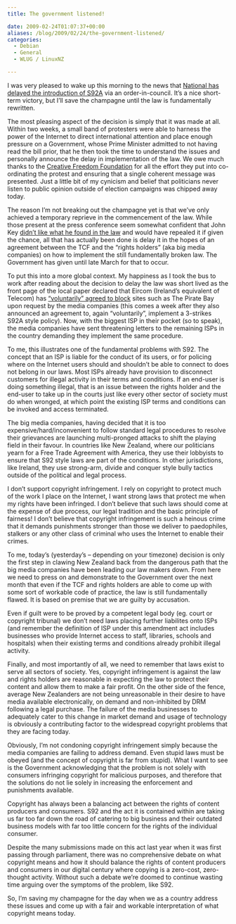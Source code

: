 ```yaml
---
title: The government listened!

date: 2009-02-24T01:07:37+00:00
aliases: /blog/2009/02/24/the-government-listened/
categories:
  - Debian
  - General
  - WLUG / LinuxNZ

---
```

I was very pleased to wake up this morning to the news that [National has delayed the introduction of S92A][1] via an order-in-council. It&#8217;s a nice short-term victory, but I&#8217;ll save the champagne until the law is fundamentally rewritten.

The most pleasing aspect of the decision is simply that it was made at all. Within two weeks, a small band of protesters were able to harness the power of the Internet to direct international attention and place enough pressure on a Government, whose Prime Minister admitted to not having read the bill prior, that he then took the time to understand the issues and personally announce the delay in implementation of the law. We owe much thanks to the [Creative Freedom Foundation][2] for all the effort they put into co-ordinating the protest and ensuring that a single coherent message was presented. Just a little bit of my cynicism and belief that politicians never listen to public opinion outside of election campaigns was chipped away today.

The reason I&#8217;m not breaking out the champagne yet is that we&#8217;ve only achieved a temporary reprieve in the commencement of the law. While those present at the press conference seem somewhat confident that John Key [didn&#8217;t like what he found in the law][3] and would have repealed it if given the chance, all that has actually been done is delay it in the hopes of an agreement between the TCF and the &#8220;rights holders&#8221; (aka big media companies) on how to implement the still fundamentally broken law. The Government has given until late March for that to occur.

To put this into a more global context. My happiness as I took the bus to work after reading about the decision to delay the law was short lived as the front page of the local paper declared that Eircom (Ireland&#8217;s equivalent of Telecom) has [&#8220;voluntarily&#8221; agreed to block][4] sites such as The Pirate Bay upon request by the media companies (this comes a week after they also announced an agreement to, again &#8220;voluntarily&#8221;, implement a 3-strikes S92A style policy). Now, with the biggest ISP in their pocket (so to speak), the media companies have sent threatening letters to the remaining ISPs in the country demanding they implement the same procedure.

To me, this illustrates one of the fundamental problems with S92. The concept that an ISP is liable for the conduct of its users, or for policing where on the Internet users should and shouldn&#8217;t be able to connect to does not belong in our laws. Most ISPs already have provision to disconnect customers for illegal activity in their terms and conditions. If an end-user is doing something illegal, that is an issue between the rights holder and the end-user to take up in the courts just like every other sector of society must do when wronged, at which point the existing ISP terms and conditions can be invoked and access terminated.

The big media companies, having decided that it is too expensive/hard/inconvenient to follow standard legal procedures to resolve their grievances are launching multi-pronged attacks to shift the playing field in their favour. In countries like New Zealand, where our politicians yearn for a Free Trade Agreement with America, they use their lobbyists to ensure that S92 style laws are part of the conditions. In other jurisdictions, like Ireland, they use strong-arm, divide and conquer style bully tactics outside of the political and legal process.

I don&#8217;t support copyright infringement. I rely on copyright to protect much of the work I place on the Internet, I want strong laws that protect me when my rights have been infringed. I don&#8217;t believe that such laws should come at the expense of due process, our legal tradition and the basic principle of fairness! I don&#8217;t believe that copyright infringement is such a heinous crime that it demands punishments stronger than those we deliver to paedophiles, stalkers or any other class of criminal who uses the Internet to enable their crimes. 

To me, today&#8217;s (yesterday&#8217;s &#8211; depending on your timezone) decision is only the first step in clawing New Zealand back from the dangerous path that the big media companies have been leading our law makers down. From here we need to press on and demonstrate to the Government over the next month that even if the TCF and rights holders are able to come up with some sort of workable code of practice, the law is still fundamentally flawed. It is based on premise that we are guilty by accusation.

Even if guilt were to be proved by a competent legal body (eg. court or copyright tribunal) we don&#8217;t need laws placing further liabilites onto ISPs (and remember the definition of ISP under this amendment act includes businesses who provide Internet access to staff, libraries, schools and hospitals) when their existing terms and conditions already prohibit illegal activity.

Finally, and most importantly of all, we need to remember that laws exist to serve all sectors of society. Yes, copyright infringement is against the law and rights holders are reasonable in expecting the law to protect their content and allow them to make a fair profit. On the other side of the fence, average New Zealanders are not being unreasonable in their desire to have media available electronically, on demand and non-inhibited by DRM following a legal purchase. The failure of the media businesses to adequately cater to this change in market demand and usage of technology is obviously a contributing factor to the widespread copyright problems that they are facing today. 

Obviously, I&#8217;m not condoning copyright infringement simply because the media companies are failing to address demand. Even stupid laws must be obeyed (and the concept of copyright is far from stupid). What I want to see is the Government acknowledging that the problem is not solely with consumers infringing copyright for malicious purposes, and therefore that the solutions do not lie solely in increasing the enforcement and punishments available.

Copyright has always been a balancing act between the rights of content producers and consumers. S92 and the act it is contained within are taking us far too far down the road of catering to big business and their outdated business models with far too little concern for the rights of the individual consumer.

Despite the many submissions made on this act last year when it was first passing through parliament, there was no comprehensive debate on what copyright means and how it should balance the rights of content producers and consumers in our digital century where copying is a zero-cost, zero-thought activity. Without such a debate we&#8217;re doomed to continue wasting time arguing over the symptoms of the problem, like S92. 

So, I&#8217;m saving my champagne for the day when we as a country address these issues and come up with a fair and workable interpretation of what copyright means today.

 [1]: http://www.scoop.co.nz/stories/PO0902/S00267.htm
 [2]: http://creativefreedom.org.nz/
 [3]: http://radar.oreilly.com/2009/02/four-short-links-23-feb-2009.html
 [4]: http://www.sbpost.ie/post/pages/p/story.aspx-qqqt=NEWS-qqqs=news-qqqid=39782-qqqx=1.asp